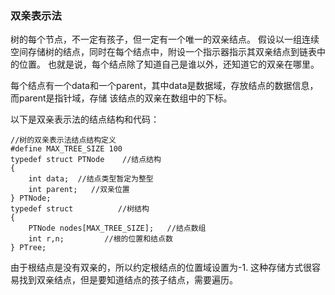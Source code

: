 ### 双亲表示法 ###
树的每个节点，不一定有孩子，但一定有一个唯一的双亲结点。
假设以一组连续空间存储树的结点，同时在每个结点中，附设一个指示器指示其双亲结点到链表中的位置。
也就是说，每个结点除了知道自己是谁以外，还知道它的双亲在哪里。

每个结点有一个data和一个parent，其中data是数据域，存放结点的数据信息，而parent是指针域，存储
该结点的双亲在数组中的下标。

以下是双亲表示法的结点结构和代码：
```
//树的双亲表示法结点结构定义
#define MAX_TREE_SIZE 100
typedef struct PTNode    //结点结构
{
    int data;  //结点类型暂定为整型
    int parent;   //双亲位置
} PTNode;
typedef struct          //树结构
{
    PTNode nodes[MAX_TREE_SIZE];   //结点数组
    int r,n;         //根的位置和结点数
} PTree;
```
由于根结点是没有双亲的，所以约定根结点的位置域设置为-1.
这种存储方式很容易找到双亲结点，但是要知道结点的孩子结点，需要遍历。


